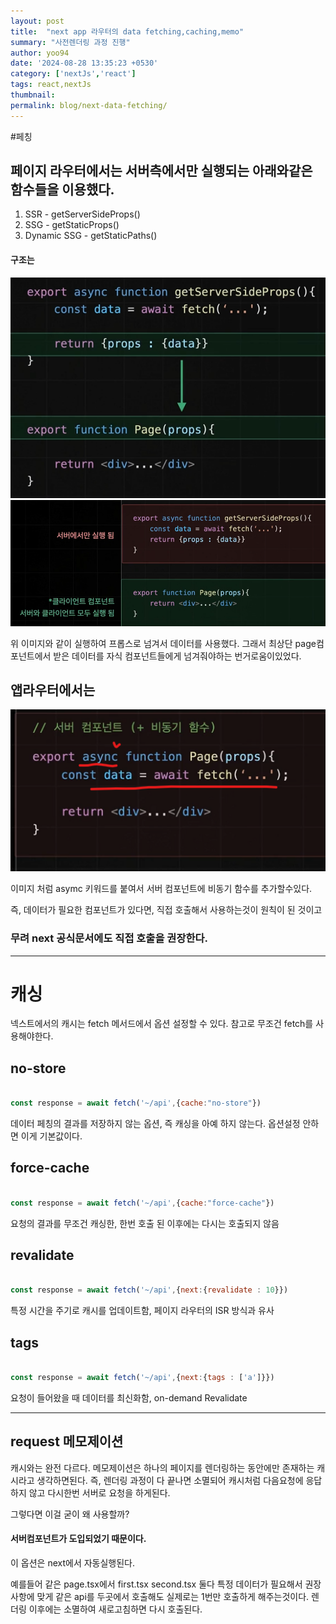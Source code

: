 ```yaml
---
layout: post
title:  "next app 라우터의 data fetching,caching,memo"
summary: "사전렌더링 과정 진행"
author: yoo94
date: '2024-08-28 13:35:23 +0530'
category: ['nextJs','react']
tags: react,nextJs
thumbnail: 
permalink: blog/next-data-fetching/
---
```

#페칭

## 페이지 라우터에서는 서버측에서만 실행되는 아래와같은 함수들을 이용했다. 

1. SSR - getServerSideProps()
2. SSG - getStaticProps()
3. Dynamic SSG - getStaticPaths()

#### 구조는 

<img src="/blog/postImg/next090801.png" alt="next090801.png" style="max-width:100%;">

<img src="/blog/postImg/next090802.png" alt="next090802.png" style="max-width:100%;">

위 이미지와 같이 실행하여 프롭스로 넘겨서 데이터를 사용했다.
그래서 최상단 page컴포넌트에서 받은 데이터를 자식 컴포넌트들에게 넘겨줘야하는 번거로움이있었다.

## 앱라우터에서는

<img src="/blog/postImg/next090803.png" alt="next090803.png" style="max-width:100%;">

이미지 처럼 asymc 키워드를 붙여서 서버 컴포넌트에 비동기 함수를 추가할수있다.

즉, 데이터가 필요한 컴포넌트가 있다면, 직접 호출해서 사용하는것이 원칙이 된 것이고
### 무려 next 공식문서에도 직접 호출을 권장한다.

---

# 캐싱

넥스트에서의 캐시는 fetch 메서드에서 옵션 설정할 수 있다.
참고로 무조건 fetch를 사용해야한다.

## no-store
```js

const response = await fetch('~/api',{cache:"no-store"})

```
데이터 페칭의 결과를 저장하지 않는 옵션, 즉 캐싱을 아예 하지 않는다. 옵션설정 안하면 이게 기본값이다.

## force-cache
```js

const response = await fetch('~/api',{cache:"force-cache"})

```
요청의 결과를 무조건 캐싱한, 한번 호출 된 이후에는 다시는 호출되지 않음


## revalidate
```js

const response = await fetch('~/api',{next:{revalidate : 10}})

```
특정 시간을 주기로 캐시를 업데이트함, 페이지 라우터의 ISR 방식과 유사

## tags
```js

const response = await fetch('~/api',{next:{tags : ['a']}})

```
요청이 들어왔을 때 데이터를 최신화함, on-demand Revalidate

---

## request 메모제이션

캐시와는 완전 다르다.
메모제이션은 하나의 페이지를 렌더링하는 동안에만 존재하는 캐시라고 생각하면된다.
즉, 렌더링 과정이 다 끝나면 소멸되어 캐시처럼 다음요청에 응답하지 않고
다시한번 서버로 요청을 하게된다.

그렇다면 이걸 굳이 왜 사용할까?

#### 서버컴포넌트가 도입되었기 때문이다.

이 옵션은 next에서 자동실행된다.

예를들어 같은 page.tsx에서 
first.tsx second.tsx 둘다 
특정 데이터가 필요해서 권장사항에 맞게 같은 api를 두곳에서 호출해도
실제로는 1번만 호출하게 해주는것이다.
렌더링 이후에는 소멸하여 새로고침하면 다시 호출된다.